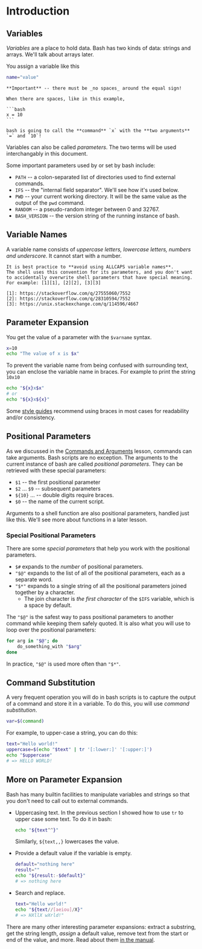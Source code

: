 # Introduction

## Variables

_Variables_ are a place to hold data.
Bash has two kinds of data: strings and arrays.
We'll talk about arrays later.

You assign a variable like this
```bash
name="value"
```

~~~~exercism/note
**Important** -- there must be _no spaces_ around the equal sign!

When there are spaces, like in this example,

```bash
x = 10
```

bash is going to call the **command** `x` with the **two arguments** `=` and `10`!
~~~~

Variables can also be called _parameters_.
The two terms will be used interchangably in this document.

Some important parameters used by or set by bash include:

* `PATH` -- a colon-separated list of directories used to find external commands.
* `IFS` -- the "internal field separator".
   We'll see how it's used below.
* `PWD` -- your current working directory.
   It will be the same value as the output of the `pwd` command.
* `RANDOM` -- a pseudo-random integer between 0 and 32767.
* `BASH_VERSION` -- the version string of the running instance of bash.

## Variable Names

A variable name consists of _uppercase letters, lowercase letters, numbers and underscore_.
It cannot start with a number.

~~~~exercism/caution
It is best practice to **avoid using ALLCAPS variable names**.
The shell uses this convention for its parameters, and you don't want to accidentally overwrite shell parameters that have special meaning.
For example: [1][1], [2][2], [3][3]

[1]: https://stackoverflow.com/q/27555060/7552
[2]: https://stackoverflow.com/q/28310594/7552
[3]: https://unix.stackexchange.com/q/114596/4667
~~~~

## Parameter Expansion

You get the value of a parameter with the `$varname` syntax.

```bash
x=10
echo "The value of x is $x"
```

To prevent the variable name from being confused with surrounding text, you can enclose the variable name in braces.
For example to print the string `10x10`

```bash
echo "${x}x$x"
# or
echo "${x}x${x}"
```

Some [style guides][google-style-guide] recommend using braces in most cases for readability and/or consistency.

## Positional Parameters

As we discussed in the [Commands and Arguments][cmds-args] lesson, commands can take arguments.
Bash scripts are no exception.
The arguments to the current instance of bash are called _positional parameters_.
They can be retrieved with these special parameters:

* `$1` -- the first positional parameter
* `$2` ... `$9` -- subsequent parameters
* `${10}` ... -- double digits require braces.
* `$0` -- the name of the current script.

Arguments to a shell function are also positional parameters, handled just like this.
We'll see more about functions in a later lesson.

### Special Positional Parameters

There are some _special parameters_ that help you work with the positional parameters.

* `$#` expands to the _number_ of positional parameters.
* `"$@"` expands to the list of all of the positional parameters, each as a separate word.
* `"$*"` expands to a single string of all the positional parameters joined together by a character.
  * The join character is _the first character_ of the `$IFS` variable, which is a space by default.

The `"$@"` is the safest way to pass positional parameters to another command while keeping them safely quoted.
It is also what you will use to loop over the positional parameters:

```bash
for arg in "$@"; do
    do_something_with "$arg"
done
```

In practice, `"$@"` is used more often than `"$*"`.

## Command Substitution

A very frequent operation you will do in bash scripts is to capture the output of a command and store it in a variable.
To do this, you will use _command substitution_.

```bash
var=$(command)
```

For example, to upper-case a string, you can do this:

```bash
text="Hello world!"
uppercase=$(echo "$text" | tr '[:lower:]' '[:upper:]')
echo "$uppercase"
# => HELLO WORLD!
```

## More on Parameter Expansion

Bash has many builtin facilities to manipulate variables and strings so that you don't need to call out to external commands.

* Uppercasing text.
  In the previous section I showed how to use `tr` to upper case some text.
  To do it in bash:

  ```bash
  echo "${text^^}"
  ```

  Similarly, `${text,,}` lowercases the value.

* Provide a default value if the variable is empty.

  ```bash
  default="nothing here"
  result=""
  echo "${result:-$default}"
  # => nothing here
  ```

* Search and replace.

  ```bash
  text="Hello world!"
  echo "${text//[aeiou]/X}"
  # => HXllX wXrld!"
  ```

There are many other interesting parameter expansions: extract a substring, get the string length, _assign_ a default value, remove text from the start or end of the value, and more.
Read about them [in the manual][param-exp].


[google-style-guide]: https://google.github.io/styleguide/shellguide.html
[cmds-args]: https://exercism.org/tracks/bash/concepts/commands-and-arguments
[param-exp]: https://www.gnu.org/software/bash/manual/bash.html#Shell-Parameter-Expansion
